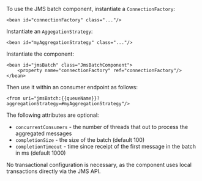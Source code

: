 To use the JMS batch component, instantiate a `ConnectionFactory`:

    <bean id="connectionFactory" class="..."/>

Instantiate an `AggegationStrategy`:

    <bean id="myAggregationStrategy" class="..."/>

Instantiate the component:

    <bean id="jmsBatch" class="JmsBatchComponent">
        <property name="connectionFactory" ref="connectionFactory"/>
    </bean>

Then use it within an consumer endpoint as follows:

    <from uri="jmsBatch:{{queueName}}?aggregationStrategy=#myAggregationStrategy"/>

The following attributes are optional:

* `concurrentConsumers` - the number of threads that out to process the aggregated messages
* `completionSize` - the size of the batch (default 100)
* `completionTimeout` - time since receipt of the first message in the batch in ms (default 1000)

No transactional configuration is necessary, as the component uses local transactions directly via the JMS API.